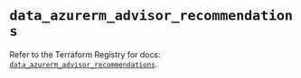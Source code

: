 # `data_azurerm_advisor_recommendations`

Refer to the Terraform Registry for docs: [`data_azurerm_advisor_recommendations`](https://registry.terraform.io/providers/hashicorp/azurerm/3.98.0/docs/data-sources/advisor_recommendations).
